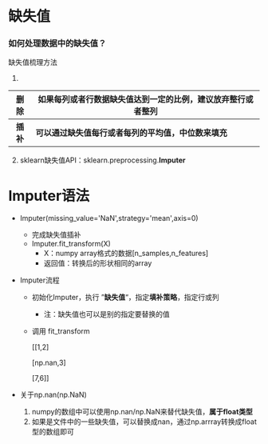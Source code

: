 # 缺失值

### 如何处理数据中的缺失值？

缺失值梳理方法

1. 

|   删除   | 如果每列或者行数据缺失值达到一定的比例，建议放弃整行或者整列 |
| :------: | ------------------------------------------------------------ |
| **插补** | **可以通过缺失值每行或者每列的平均值，中位数来填充**         |

2. sklearn缺失值API：sklearn.preprocessing.**Imputer**

# Imputer语法

- Imputer(missing_value='NaN',strategy='mean',axis=0)
  - 完成缺失值插补
  - Imputer.fit_transform(X)
    - X：numpy array格式的数据[n_samples,n_features]
    - 返回值：转换后的形状相同的array
  
- Imputer流程
  - 初始化Imputer，执行 ”**缺失值**“，指定**填补策略**，指定行或列
    
    - 注：缺失值也可以是别的指定要替换的值
    
  - 调用 fit_transform

    [[1,2]

    [np.nan,3]

    [7,6]]

- 关于np.nan(np.NaN)

  1. numpy的数组中可以使用np.nan/np.NaN来替代缺失值，**属于float类型**
  2. 如果是文件中的一些缺失值，可以替换成nan，通过np.arrray转换成float型的数组即可
